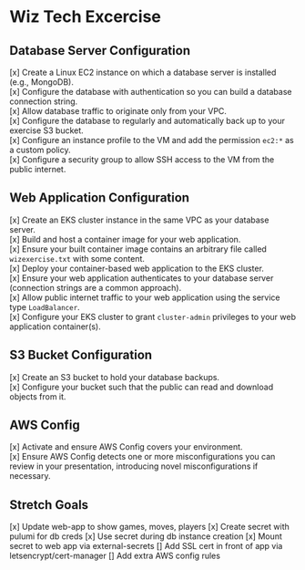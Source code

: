 # Wiz Tech Excercise

## Database Server Configuration

[x] Create a Linux EC2 instance on which a database server is installed (e.g., MongoDB).  
[x] Configure the database with authentication so you can build a database connection string.  
[x] Allow database traffic to originate only from your VPC.  
[x] Configure the database to regularly and automatically back up to your exercise S3 bucket.  
[x] Configure an instance profile to the VM and add the permission `ec2:*` as a custom policy.  
[x] Configure a security group to allow SSH access to the VM from the public internet.  

## Web Application Configuration

[x] Create an EKS cluster instance in the same VPC as your database server.  
[x] Build and host a container image for your web application.  
[x] Ensure your built container image contains an arbitrary file called `wizexercise.txt` with some content.  
[x] Deploy your container-based web application to the EKS cluster.  
[x] Ensure your web application authenticates to your database server (connection strings are a common approach).  
[x] Allow public internet traffic to your web application using the service type `LoadBalancer`.  
[x] Configure your EKS cluster to grant `cluster-admin` privileges to your web application container(s).

## S3 Bucket Configuration

[x] Create an S3 bucket to hold your database backups.  
[x] Configure your bucket such that the public can read and download objects from it.  

## AWS Config

[x] Activate and ensure AWS Config covers your environment.  
[x] Ensure AWS Config detects one or more misconfigurations you can review in your presentation, introducing novel misconfigurations if necessary.  
 
## Stretch Goals

[x] Update web-app to show games, moves, players
[x] Create secret with pulumi for db creds
[x] Use secret during db instance creation
[x] Mount secret to web app via external-secrets
[] Add SSL cert in front of app via letsencrypt/cert-manager
[] Add extra AWS config rules

